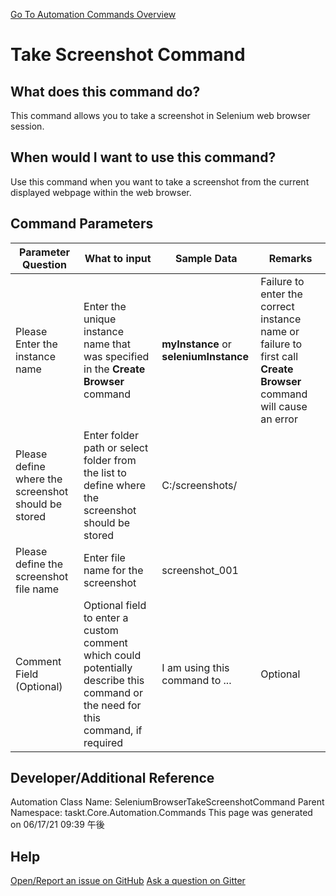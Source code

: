 <!--TITLE: Take Screenshot Command -->
<!-- SUBTITLE: a command in the Web Browser Commands group. -->
[Go To Automation Commands Overview](/automation-commands.md)


# Take Screenshot Command


## What does this command do?
This command allows you to take a screenshot in Selenium web browser session.


## When would I want to use this command?
Use this command when you want to take a screenshot from the current displayed webpage within the web browser.


## Command Parameters
| Parameter Question   	| What to input  	|  Sample Data 	| Remarks  	|
| ---                    | ---               | ---           | ---       |
|Please Enter the instance name|Enter the unique instance name that was specified in the **Create Browser** command|**myInstance** or **seleniumInstance**|Failure to enter the correct instance name or failure to first call **Create Browser** command will cause an error|
|Please define where the screenshot should be stored|Enter folder path or select folder from the list to define where the screenshot should be stored|C:/screenshots/||
|Please define the screenshot file name|Enter file name for the screenshot|screenshot_001||
|Comment Field (Optional)|Optional field to enter a custom comment which could potentially describe this command or the need for this command, if required|I am using this command to ...|Optional|


## Developer/Additional Reference
Automation Class Name: SeleniumBrowserTakeScreenshotCommand
Parent Namespace: taskt.Core.Automation.Commands
This page was generated on 06/17/21 09:39 午後


## Help
[Open/Report an issue on GitHub](https://github.com/saucepleez/taskt/issues/new)
[Ask a question on Gitter](https://gitter.im/taskt-rpa/Lobby)
